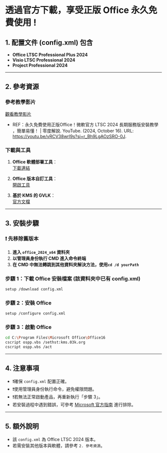 # 透過官方下載，享受正版 Office 永久免費使用 !

## 1. 配置文件 (config.xml) 包含
- **Office LTSC Professional Plus 2024**
- **Visio LTSC Professional 2024**
- **Project Professional 2024**

---

## 2. 參考資源

### 參考教學影片
[觀看教學影片](https://youtu.be/vRCV38wrl9s?si=r_Bh9LgAOzSRO-0J) 
- REF：永久免費使用正版Office！微軟官方 LTSC 2024 長期服務版安裝教學 ，簡單易懂！ | 零度解說. YouTube. (2024, October 16). URL: https://youtu.be/vRCV38wrl9s?si=r_Bh9LgAOzSRO-0J.

### 下載與工具
1. **Office 軟體部署工具**：  
   [下載連結](https://www.microsoft.com/en-us/download/details.aspx?id=49117)

2. **Office 版本自訂工具**：  
   [開啟工具](https://config.office.com/deploymentsettings)

3. **基於 KMS 的 GVLK**：  
   [官方文檔](https://learn.microsoft.com/zh-cn/deployoffice/vlactivation/gvlks)

---

## 3. 安裝步驟

### **❗ 先移除舊版本**

1. **進入 `office_2024_x64` 資料夾**
2. **以管理員身份執行 CMD 進入命令終端**
3. **在 CMD 中無法轉跳到其他資料夾解決方法，使用`cd /d yourPath`**

### **步驟 1：下載 Office 安裝檔案 (該資料夾中已有 config.xml)**
```sh
setup /download config.xml
```

### **步驟 2：安裝 Office**
```sh
setup /configure config.xml
```

### **步驟 3：啟動 Office**
```sh
cd C:\Program Files\Microsoft Office\Office16
cscript ospp.vbs /sethst:kms.03k.org
cscript ospp.vbs /act
```

---

## 4. 注意事項
- ❗確保 `config.xml` 配置正確。
- ❗使用管理員身份執行命令，避免權限問題。
- ❗若無法正常啟動產品，再重新執行「步驟 3」。
- 若安裝過程中遇到錯誤，可參考 [Microsoft 官方指南](https://learn.microsoft.com/) 進行排除。

---

## 5. **額外說明**
- 該 `config.xml` 為 Office LTSC 2024 版本。
- 若需安裝其他版本與軟體，請參考 `2. 參考資源`。


